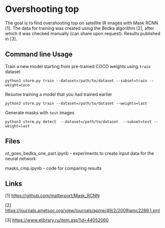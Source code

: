 # Overshooting top
The goal is to find overshooting top on satellite IR images with Mask RCNN [1]. The data for training was created using the Bedkа algorithm [2], after which it was checked manually (can share upon request). Results published in [3].

## Command line Usage
Train a new model starting from pre-trained COCO weights using `train` dataset 
```
python3 storm.py train --dataset=/path/to/dataset --subset=train --weight=coco
```

Resume training a model that you had trained earlier
```
python3 storm.py train --dataset=/path/to/dataset --weights=last
```

Generate masks with `test` images
```
python3 storm.py detect  --dataset=/path/to/dataset  --subset=test --weight=last
```

## Files
ot_goes_bedka_one_part.ipynb - experiments to create input data for the neural network

masks_cmp.ipynb - code for comparing results

## Links
[1] https://github.com/matterport/Mask_RCNN

[2] https://journals.ametsoc.org/view/journals/apme/49/2/2009jamc2286.1.xml

[3] https://www.elibrary.ru/item.asp?id=44052060

